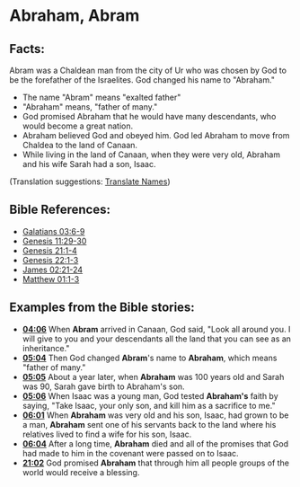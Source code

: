 # Abraham, Abram #

## Facts: ##

Abram was a Chaldean man from the city of Ur who was chosen by God to be the forefather of the Israelites. God changed his name to "Abraham."

* The name "Abram" means "exalted father"
* "Abraham" means, "father of many."
* God promised Abraham that he would have many descendants, who would become a great nation.
* Abraham believed God and obeyed him. God led Abraham to move from Chaldea to the land of Canaan.
* While living in the land of Canaan, when they were very old, Abraham and his wife Sarah had a son, Isaac.

(Translation suggestions: [Translate Names](en/ta-vol1/translate/man/translate-names))



## Bible References: ##

* [Galatians 03:6-9](en/tn/gal/help/03/06)
* [Genesis 11:29-30](en/tn/gen/help/11/29)
* [Genesis 21:1-4](en/tn/gen/help/21/01)
* [Genesis 22:1-3](en/tn/gen/help/22/01)
* [James 02:21-24](en/tn/jas/help/02/21)
* [Matthew 01:1-3](en/tn/mat/help/01/01)

## Examples from the Bible stories: ##

* __[04:06](en/tn/obs/help/04/06)__ When __Abram__  arrived in Canaan, God said, "Look all around you. I will give to you and your descendants all the land that you can see as an inheritance."
* __[05:04](en/tn/obs/help/05/04)__ Then God changed __Abram__'s name to __Abraham__, which means "father of many."
* __[05:05](en/tn/obs/help/05/05)__ About a year later, when __Abraham__  was 100 years old and Sarah was 90, Sarah gave birth to Abraham's son.
* __[05:06](en/tn/obs/help/05/06)__ When Isaac was a young man, God tested __Abraham's__  faith by saying, "Take Isaac, your only son, and kill him as a sacrifice to me."
* __[06:01](en/tn/obs/help/06/01)__ When __Abraham__  was very old and his son, Isaac, had grown to be a man, __Abraham__  sent one of his servants back to the land where his relatives lived to find a wife for his son, Isaac.
* __[06:04](en/tn/obs/help/06/04)__ After a long time, __Abraham__  died and all of the promises that God had made to him in the covenant were passed on to Isaac.
* __[21:02](en/tn/obs/help/21/02)__ God promised __Abraham__  that through him all people groups of the world would receive a blessing.